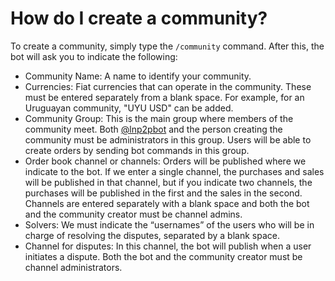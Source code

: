 # How do I create a community?

To create a community, simply type the `/community` command. After this, the bot will ask you to indicate the following:

- Community Name: A name to identify your community.
- Currencies: Fiat currencies that can operate in the community. These must be entered separately from a blank space. For example, for an Uruguayan community, "UYU USD" can be added.
- Community Group: This is the main group where members of the community meet. Both [@lnp2pbot](https://t.me/lnp2pbot) and the person creating the community must be administrators in this group. Users will be able to create orders by sending bot commands in this group.
- Order book channel or channels: Orders will be published where we indicate to the bot. If we enter a single channel, the purchases and sales will be published in that channel, but if you indicate two channels, the purchases will be published in the first and the sales in the second. Channels are entered separately with a blank space and both the bot and the community creator must be channel admins.
- Solvers: We must indicate the “usernames” of the users who will be in charge of resolving the disputes, separated by a blank space.
- Channel for disputes: In this channel, the bot will publish when a user initiates a dispute. Both the bot and the community creator must be channel administrators.